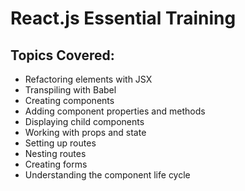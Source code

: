 # React.js Essential Training

## Topics Covered: ##
* Refactoring elements with JSX
* Transpiling with Babel
* Creating components
* Adding component properties and methods
* Displaying child components
* Working with props and state
* Setting up routes
* Nesting routes
* Creating forms
* Understanding the component life cycle
